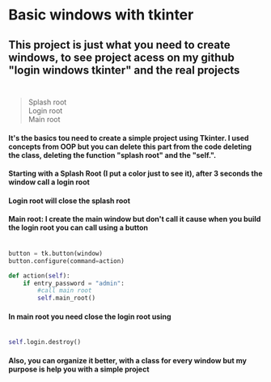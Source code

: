 # Basic windows with tkinter <br>
## This project is just what you need to create windows, to see project acess on my github "login windows tkinter" and the real projects <br><br>

> Splash root <br>
> Login root <br>
> Main root <br>

#### It's the basics tou need to create a simple project using Tkinter. I used concepts from OOP but you can delete this part from the code deleting the class, deleting the function "splash root" and the "self.". <br>

#### Starting with a Splash Root (I put a color just to see it), after 3 seconds the window call a login root <br>

#### Login root will close the splash root <br>

#### Main root: I create the main window but don't call it cause when you build the login root you can call using a button <br><br>
~~~ python
button = tk.button(window)
button.configure(command=action)

def action(self):
    if entry_password = "admin": 
        #call main root
        self.main_root()
~~~ 
#### In main root you need close the login root using<br><br>
~~~ python
self.login.destroy()
~~~ 

#### Also, you can organize it better, with a class for every window but my purpose is help you with a simple project 
